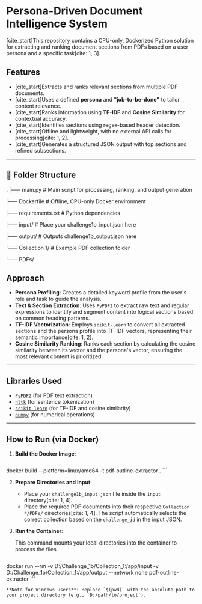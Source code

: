 # Persona-Driven Document Intelligence System

[cite_start]This repository contains a CPU-only, Dockerized Python solution for extracting and ranking document sections from PDFs based on a user persona and a specific task[cite: 1, 3].

## Features

-   [cite_start]Extracts and ranks relevant sections from multiple PDF documents.
-   [cite_start]Uses a defined **persona** and **"job-to-be-done"** to tailor content relevance.
-   [cite_start]Ranks information using **TF-IDF** and **Cosine Similarity** for contextual accuracy.
-   [cite_start]Identifies sections using regex-based header detection.
-   [cite_start]Offline and lightweight, with no external API calls for processing[cite: 1, 2].
-   [cite_start]Generates a structured JSON output with top sections and refined subsections.

---

## 📁 Folder Structure

.
├── main.py          # Main script for processing, ranking, and output generation 

├── Dockerfile       # Offline, CPU-only Docker environment 

├── requirements.txt   # Python dependencies 

├── input/           # Place your challenge1b_input.json here 

├── output/          # Outputs challenge1b_output.json here 

└── Collection 1/    # Example PDF collection folder 


└── PDFs/



## Approach

-   **Persona Profiling**: Creates a detailed keyword profile from the user's role and task to guide the analysis.
-   **Text & Section Extraction**: Uses `PyPDF2` to extract raw text and regular expressions to identify and segment content into logical sections based on common heading patterns.
-   **TF-IDF Vectorization**: Employs `scikit-learn` to convert all extracted sections and the persona profile into TF-IDF vectors, representing their semantic importance[cite: 1, 2].
-   **Cosine Similarity Ranking**: Ranks each section by calculating the cosine similarity between its vector and the persona's vector, ensuring the most relevant content is prioritized.

---

## Libraries Used

-   [`PyPDF2`](https://pypdf2.readthedocs.io/en/latest/) (for PDF text extraction) 
-   [`nltk`](https://www.nltk.org/) (for sentence tokenization) 
-   [`scikit-learn`](https://scikit-learn.org/stable/) (for TF-IDF and cosine similarity) 
-   [`numpy`](https://numpy.org/) (for numerical operations) 

---

## How to Run (via Docker)

1.  **Build the Docker Image**:

    ```bash
  docker build --platform=linux/amd64 -t pdf-outline-extractor .
    ```

2.  **Prepare Directories and Input**:
    -   Place your `challenge1b_input.json` file inside the `input` directory[cite: 1, 4].
    -   Place the required PDF documents into their respective `Collection */PDFs/` directories[cite: 1, 4]. The script automatically selects the correct collection based on the `challenge_id` in the input JSON.

3.  **Run the Container**:

    This command mounts your local directories into the container to process the files.

    ```bash
  docker run --rm -v D:/Challenge_1b/Collection_1:/app/input -v D:/Challenge_1b/Collection_1:/app/output --network none pdf-outline-extractor
    ```

    **Note for Windows users**: Replace `$(pwd)` with the absolute path to your project directory (e.g., `D:/path/to/project`).
